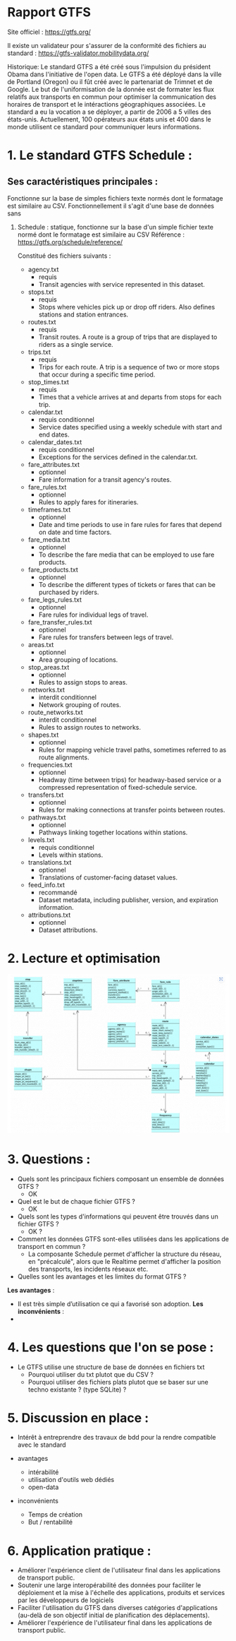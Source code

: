 # Rapport GTFS

Site officiel : https://gtfs.org/

Il existe un validateur pour s'assurer de la conformité des fichiers au standard : https://gtfs-validator.mobilitydata.org/

Historique:
Le standard GTFS a été créé sous l'impulsion du président Obama dans l'initiative de l'open data.
Le GTFS a été déployé dans la ville de Portland (Oregon) ou il fût créé avec le partenariat de Trimnet et de Google. Le but de l'uniformisation de la donnée est de formater les flux relatifs aux transports en commun pour optimiser la communication des horaires de transport et le intéractions géographiques associées.
Le standard a eu la vocation a se déployer, a partir de 2006 a 5 villes des états-unis. Actuellement, 100 opérateurs aux états unis et 400 dans le monde utilisent ce standard pour communiquer leurs informations. 

# 1. Le standard GTFS Schedule : 
## Ses caractéristiques principales :
Fonctionne sur la base de simples fichiers texte normés dont le formatage est similaire au CSV. 
Fonctionnellement il s'agit d'une base de données sans 

1. Schedule : statique, fonctionne sur la base d'un simple fichier texte normé dont le formatage est similaire au CSV
Référence : https://gtfs.org/schedule/reference/

    Constitué des fichiers suivants :
    * agency.txt 
        * requis
        * Transit agencies with service represented in this dataset.
    * stops.txt 
        * requis
        * Stops where vehicles pick up or drop off riders. Also defines stations and station entrances.
    * routes.txt 
        * requis
        * Transit routes. A route is a group of trips that are displayed to riders as a single service.
    * trips.txt 
        * requis
        * Trips for each route. A trip is a sequence of two or more stops that occur during a specific time period.
    * stop_times.txt 
        * requis
        * Times that a vehicle arrives at and departs from stops for each trip.
    * calendar.txt 
        * requis conditionnel
        * Service dates specified using a weekly schedule with start and end dates. 
    * calendar_dates.txt 
        * requis conditionnel
        * Exceptions for the services defined in the calendar.txt. 
    * fare_attributes.txt 
        * optionnel
        * Fare information for a transit agency's routes.
    * fare_rules.txt 
        * optionnel
        * Rules to apply fares for itineraries.
    * timeframes.txt 
        * optionnel
        * Date and time periods to use in fare rules for fares that depend on date and time factors.
    * fare_media.txt 
        * optionnel
        * To describe the fare media that can be employed to use fare products. 
    * fare_products.txt 
        * optionnel
        * To describe the different types of tickets or fares that can be purchased by riders.
    * fare_legs_rules.txt 
        * optionnel
        * Fare rules for individual legs of travel.
    * fare_transfer_rules.txt 
        * optionnel
        * Fare rules for transfers between legs of travel.
    * areas.txt 
        * optionnel
        * Area grouping of locations.
    * stop_areas.txt 
        * optionnel
        * Rules to assign stops to areas.
    * networks.txt 
        * interdit conditionnel
        * Network grouping of routes.
    * route_networks.txt 
        * interdit conditionnel
        * Rules to assign routes to networks.
    * shapes.txt 
        * optionnel
        * Rules for mapping vehicle travel paths, sometimes referred to as route alignments.
    * frequencies.txt 
        * optionnel
        * Headway (time between trips) for headway-based service or a compressed representation of fixed-schedule service.
    * transfers.txt 
        * optionnel
        * Rules for making connections at transfer points between routes.
    * pathways.txt 
        * optionnel
        * Pathways linking together locations within stations.
    * levels.txt 
        * requis conditionnel
        * Levels within stations.
    * translations.txt 
        * optionnel
        * Translations of customer-facing dataset values.
    * feed_info.txt 
        * recommandé
        * Dataset metadata, including publisher, version, and expiration information.
    * attributions.txt 
        * optionnel
        * Dataset attributions.
 
# 2. Lecture et optimisation

![alt text](image.png)

# 3. Questions : 
* Quels sont les principaux fichiers composant un ensemble de données GTFS ?
    * OK
* Quel est le but de chaque fichier GTFS ? 
    * OK
* Quels sont les types d'informations qui peuvent être trouvés dans un fichier GTFS ? 
    * OK ?
* Comment les données GTFS sont-elles utilisées dans les applications de transport en commun ?
    * La composante Schedule permet d'afficher la structure du réseau, en "précalculé", alors que le Realtime permet d'afficher la position des transports, les incidents réseaux etc.
* Quelles sont les avantages et les limites du format GTFS ?

**Les avantages** :
* Il est très simple d’utilisation ce qui a favorisé son adoption.
**Les inconvénients** :
*
    
# 4. Les questions que l'on se pose :

* Le GTFS utilise une structure de base de données en fichiers txt
    * Pourquoi utiliser du txt plutot que du CSV ?
    * Pourquoi utiliser des fichiers plats plutot que se baser sur une techno existante ? (type SQLite) ?

# 5. Discussion en place :

* Intérêt à entreprendre des travaux de bdd pour la rendre compatible avec le standard

* avantages
    * intérabilité
    * utilisation d'outils web dédiés
    * open-data

* inconvénients 
    * Temps de création
    * But / rentabilité

# 6. Application pratique :

* Améliorer l'expérience client de l'utilisateur final dans les applications de transport public.
* Soutenir une large interopérabilité des données pour faciliter le déploiement et la mise à l'échelle des applications, produits et services par les développeurs de logiciels
* Faciliter l'utilisation du GTFS dans diverses catégories d'applications (au-delà de son objectif initial de planification des déplacements).
* Améliorer l'expérience de l'utilisateur final dans les applications de transport public.
